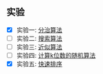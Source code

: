 ## 实验

* [x] 实验一: [分治算法](./lab1)
* [ ] 实验二: [搜索算法](./lab2)
* [ ] 实验三: [近似算法](./lab3)
* [ ] 实验四: [计算k位数的随机算法](./lab4)
* [x] 实验五: [快速排序](./lab5)